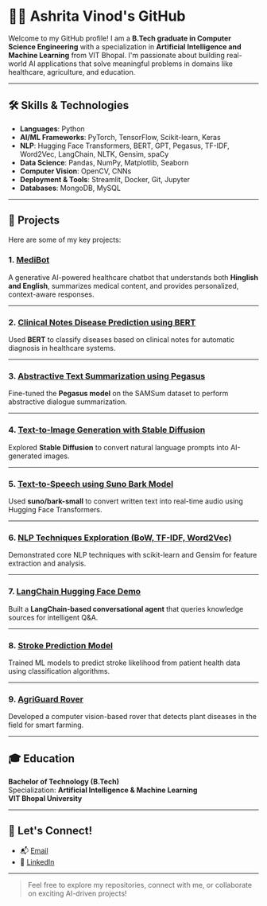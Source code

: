# 👩‍💻 Ashrita Vinod's GitHub

Welcome to my GitHub profile! I am a **B.Tech graduate in Computer Science Engineering** with a specialization in **Artificial Intelligence and Machine Learning** from VIT Bhopal. I'm passionate about building real-world AI applications that solve meaningful problems in domains like healthcare, agriculture, and education.

---

## 🛠️ Skills & Technologies

- **Languages**: Python  
- **AI/ML Frameworks**: PyTorch, TensorFlow, Scikit-learn, Keras  
- **NLP**: Hugging Face Transformers, BERT, GPT, Pegasus, TF-IDF, Word2Vec, LangChain, NLTK, Gensim, spaCy  
- **Data Science**: Pandas, NumPy, Matplotlib, Seaborn  
- **Computer Vision**: OpenCV, CNNs  
- **Deployment & Tools**: Streamlit, Docker, Git, Jupyter
- **Databases**: MongoDB, MySQL  

---

## 🚀 Projects

Here are some of my key projects:

### 1. [MediBot](https://github.com/Ashritavinod/MediBot_Hinglish_English)
A generative AI-powered healthcare chatbot that understands both **Hinglish and English**, summarizes medical content, and provides personalized, context-aware responses.


---

### 2. [Clinical Notes Disease Prediction using BERT](https://github.com/Ashritavinod/Clinical-notes-diagnosis-prediction)
Used **BERT** to classify diseases based on clinical notes for automatic diagnosis in healthcare systems.

---

### 3. [Abstractive Text Summarization using Pegasus](https://github.com/Ashritavinod/Abstractive-Text-Summarization-using-Pegasus-and-SAMSum-Dataset)
Fine-tuned the **Pegasus model** on the SAMSum dataset to perform abstractive dialogue summarization.

---

### 4. [Text-to-Image Generation with Stable Diffusion](https://github.com/Ashritavinod/Text-to-Image-Generation-with-Stable-Diffusion)
Explored **Stable Diffusion** to convert natural language prompts into AI-generated images.


---

### 5. [Text-to-Speech using Suno Bark Model](https://github.com/Ashritavinod/Text-to-Speech-using-Suno-Bark-Model-Hugging-Face-Transformers-)
Used **suno/bark-small** to convert written text into real-time audio using Hugging Face Transformers.

---

### 6. [NLP Techniques Exploration (BoW, TF-IDF, Word2Vec)](https://github.com/Ashritavinod/NLP-Techniques-Exploration-Bag-of-Words-TF-IDF-and-Word2Vec)
Demonstrated core NLP techniques with scikit-learn and Gensim for feature extraction and analysis.


---

### 7. [LangChain Hugging Face Demo](https://github.com/Ashritavinod/langchain-huggingface-demo)
Built a **LangChain-based conversational agent** that queries knowledge sources for intelligent Q&A.

---

### 8. [Stroke Prediction Model](https://github.com/Ashritavinod/Stroke-Prediction-)
Trained ML models to predict stroke likelihood from patient health data using classification algorithms.

---

### 9. [AgriGuard Rover](https://github.com/Ashritavinod/Agriguard-Rover)
Developed a computer vision-based rover that detects plant diseases in the field for smart farming.


---

## 🎓 Education

**Bachelor of Technology (B.Tech)**  
Specialization: **Artificial Intelligence & Machine Learning**  
**VIT Bhopal University**

---

## 💬 Let's Connect!

- 📬 [Email](mailto:ashritavinod21@email.com)
- 💼 [LinkedIn](https://www.linkedin.com/in/ashrita-vinod-209b37251)

---

> Feel free to explore my repositories, connect with me, or collaborate on exciting AI-driven projects!
